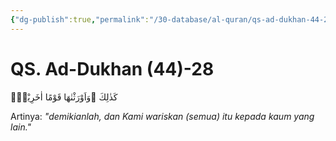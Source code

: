 ```yaml
---
{"dg-publish":true,"permalink":"/30-database/al-quran/qs-ad-dukhan-44-28/"}
---
```



# QS. Ad-Dukhan (44)-28
كَذٰلِكَ ۗوَاَوْرَثْنٰهَا قَوْمًا اٰخَرِيْنَۚ

Artinya: *"demikianlah, dan Kami wariskan (semua) itu kepada kaum yang lain."*
